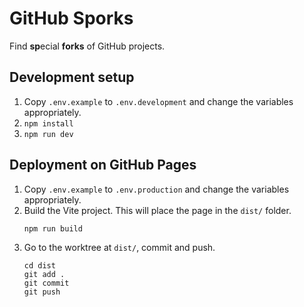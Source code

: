 # GitHub Sporks

Find **sp**ecial **forks** of GitHub projects.

## Development setup

1. Copy `.env.example` to `.env.development` and change the variables appropriately.
2. `npm install`
3. `npm run dev`

## Deployment on GitHub Pages

1. Copy `.env.example` to `.env.production` and change the variables appropriately.
2. Build the Vite project. This will place the page in the `dist/` folder.
   ```shell
   npm run build
   ```
3. Go to the worktree at `dist/`, commit and push.
   ```shell
   cd dist
   git add .
   git commit
   git push
   ```
